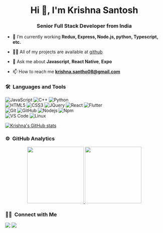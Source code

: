 <h1 align="center">Hi 👋, I'm Krishna Santosh</h1>
<h3 align="center">Senior Full Stack Developer from India</h3>
	
<!-- <p align="center">
  <img src="https://komarev.com/ghpvc/?username=soumyadeephalder&color=blueviolet&style=flat">
</p> -->

- 🌱 I’m currently working **Redux, Express, Node.js, python, Typescript, etc.**

- 👨‍💻 All of my projects are available at [github](https://github.com/krishna4157?tab=repositories)

- 💬 Ask me about **Javascript**, **React Native**, **Expo** 

- 📫 How to reach me **krishna.santho08@gmail.com**


	
### 🛠 &nbsp;Languages and Tools

![JavaScript](https://img.shields.io/badge/-JavaScript-%23F7DF1C?style=for-the-badge&logo=javascript&logoColor=000000&labelColor=%23F7DF1C&color=%23FFCE5A)
![C++](https://img.shields.io/badge/C%2B%2B-00599C?style=for-the-badge&logo=c%2B%2B&logoColor=white)
![Python](http://img.shields.io/badge/-Python-3776AB?style=for-the-badge&logo=python&logoColor=ffffff)
<br>
![HTML5](https://img.shields.io/badge/-HTML5-%23E44D27?style=for-the-badge&logo=html5&logoColor=ffffff)
![CSS3](https://img.shields.io/badge/-CSS3-%231572B6?style=for-the-badge&logo=css3)
![JQuery](https://img.shields.io/badge/jQuery-0769AD?style=for-the-badge&logo=jquery&logoColor=white)
![React](https://img.shields.io/badge/-React-61DAFB?style=for-the-badge&logo=react&logoColor=ffffff)
![Flutter](https://img.shields.io/badge/Flutter-02569B?style=for-the-badge&logo=flutter&logoColor=white)
<br>
![Git](https://img.shields.io/badge/-Git-%23F05032?style=for-the-badge&logo=git&logoColor=%23ffffff)
![GitHub](https://img.shields.io/badge/-GitHub-181717?style=for-the-badge&logo=github)
![Nodejs](https://img.shields.io/badge/-Nodejs-339933?style=for-the-badge&logo=Node.js&logoColor=ffffff)
![Npm](https://img.shields.io/badge/-npm-CB3837?style=for-the-badge&logo=npm)
<br>
![VS Code](http://img.shields.io/badge/-VS%20Code-007ACC?style=for-the-badge&logo=visual-studio-code&logoColor=ffffff)
![Linux](http://img.shields.io/badge/-Linux-0078D6?style=for-the-badge&logo=linux&logoColor=ffffff)
<br/>

[![Krishna's GitHub stats](https://github-readme-stats.vercel.app/api?username=krishna4157)](https://github.com/krishna4157/github-readme-stats)


### ⚙️ &nbsp;GitHub Analytics

<p align="center">
	
<a href="https://github.com/soumyadeephalder">
  <img height="180em" src="https://github-readme-stats-eight-theta.vercel.app/api?username=krishna4157&show_icons=true&theme=algolia&include_all_commits=true&count_private=true"/>
  <img height="180em" src="https://github-readme-stats-eight-theta.vercel.app/api/top-langs/?username=krishna4157&layout=compact&langs_count=8&theme=algolia"/>
</a>
</p>

### 🤝🏻 &nbsp;Connect with Me

<p>
<!-- <a href="https://www.soumyadeephalder.com"><img src="https://img.shields.io/badge/-adityavsingh.com-3423A6?style=for-the-badge&logo=Google-Chrome&logoColor=white"/></a> -->
<a href="https://www.linkedin.com/in/krishna-santosh-730404a6"><img src="https://img.shields.io/badge/Krishna Santosh-halder-22372b153?style=flat&logo=Linkedin&logoColor=white"/></a>
<a href="mailto:krishna.santho08@gmail.com"><img src="https://img.shields.io/badge/-krishna.santho08@gmail.com-D14836?style=flat&logo=Gmail&logoColor=white"/></a>
<!-- <a href="https://twitter.com/soumyadeep"><img src="https://img.shields.io/badge/-@soumyadeep-1877F2?style=flat&logo=Twitter&logoColor=white"/></a>
</p> -->
<!-- <p align="center"><img align="center" src="https://github-readme-streak-stats.herokuapp.com/?user=soumyadeep&" alt="soumyadeep" /></p> -->
